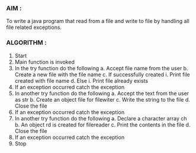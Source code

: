 ### AIM :

To write a java program that read from a file and write to file by handling all file related exceptions.

### ALGORITHM :

1.	Start
2.	Main function is invoked
3.	In the try function do the following
a.	Accept file name from the user
b.	Create a new file with the file name
c.	If successfully created
i.	Print file created with file name
d.	Else
i.	Print file already exists
4.	If an exception occurred catch the exception
5.	In another try function do the following
a.	Accept the text from the user as str
b.	Create an object file for filewiter
c.	Write the string to the file
d.	Close the file
6.	If an exception occurred catch the exception
7.	In another try function do the following
a.	Declare a character array ch
b.	An object rd is created for filereader
c.	Print the contents in the file
d.	Close the file
8.	If an exception occurred catch the exception
9.	Stop
